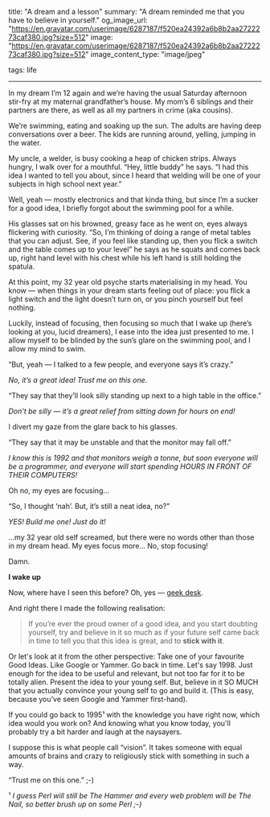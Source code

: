 title: "A dream and a lesson"
summary: "A dream reminded me that you have to believe in yourself."
og_image_url: "https://en.gravatar.com/userimage/6287187/f520ea24392a6b8b2aa2722273caf380.jpg?size=512"
image: "https://en.gravatar.com/userimage/6287187/f520ea24392a6b8b2aa2722273caf380.jpg?size=512"
image_content_type: "image/jpeg"

tags: life

---

In my dream I’m 12 again and we’re having the usual Saturday afternoon stir-fry at my maternal grandfather’s house. My mom’s 6 siblings and their partners are there, as well as all my partners in crime (aka cousins).

We’re swimming, eating and soaking up the sun. The adults are having deep conversations over a beer. The kids are running around, yelling, jumping in the water.

My uncle, a welder, is busy cooking a heap of chicken strips. Always hungry, I walk over for a mouthful. “Hey, little buddy” he says. “I had this idea I wanted to tell you about, since I heard that welding will be one of your subjects in high school next year.”

Well, yeah — mostly electronics and that kinda thing, but since I’m a sucker for a good idea, I briefly forgot about the swimming pool for a while.

His glasses sat on his browned, greasy face as he went on, eyes always flickering with curiosity. “So, I’m thinking of doing a range of metal tables that you can adjust. See, if you feel like standing up, then you flick a switch and the table comes up to your level” he says as he squats and comes back up, right hand level with his chest while his left hand is still holding the spatula.

At this point, my 32 year old psyche starts materialising in my head. You know — when things in your dream starts feeling out of place: you flick a light switch and the light doesn’t turn on, or you pinch yourself but feel nothing.

Luckily, instead of focusing, then focusing so much that I wake up (here’s looking at you, lucid dreamers), I ease into the idea just presented to me. I allow myself to be blinded by the sun’s glare on the swimming pool, and I allow my mind to swim.

“But, yeah — I talked to a few people, and everyone says it’s crazy.”

*No, it’s a great idea! Trust me on this one.*

“They say that they’ll look silly standing up next to a high table in the office.”

*Don’t be silly — it’s a great relief from sitting down for hours on end!*

I divert my gaze from the glare back to his glasses.

“They say that it may be unstable and that the monitor may fall off.”

*I know this is 1992 and that monitors weigh a tonne, but soon everyone will be a programmer, and everyone will start spending HOURS IN FRONT OF THEIR COMPUTERS!*

Oh no, my eyes are focusing…

“So, I thought ‘nah’. But, it’s still a neat idea, no?”

*YES! Build me one! Just do it!*

...my 32 year old self screamed, but there were no words other than those in my dream head. My eyes focus more… No, stop focusing!

Damn.

**I wake up**

Now, where have I seen this before? Oh, yes — [geek desk](http://www.geekdesk.com/).

And right there I made the following realisation:

> If you’re ever the proud owner of a good idea, and you start doubting yourself, try and believe in it so much as if your future self came back in time to tell you that this idea is great, and to **stick with it**.

Or let's look at it from the other perspective: Take one of your favourite Good Ideas. Like Google or Yammer. Go back in time. Let's say 1998. Just enough for the idea to be useful and relevant, but not too far for it to be totally alien. Present the idea to your young self. But, believe in it SO MUCH that you actually convince your young self to go and build it. (This is easy, because you’ve seen Google and Yammer first-hand).

If you could go back to 1995¹ with the knowledge you have right now, which idea would you work on? And knowing what you know today, you'll probably try a bit harder and laugh at the naysayers.

I suppose this is what people call “vision”. It takes someone with equal amounts of brains and crazy to religiously stick with something in such a way.

“Trust me on this one.” ;-)

¹ *I guess Perl will still be The Hammer and every web problem will be The Nail, so better brush up on some Perl ;-)* 
